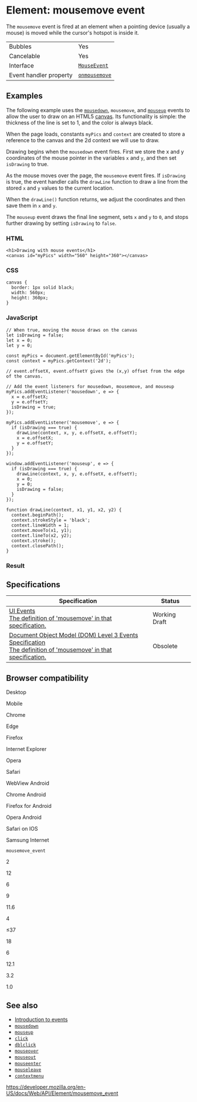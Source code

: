 # Element: mousemove event

The `mousemove` event is fired at an element when a pointing device (usually a mouse) is moved while the cursor's hotspot is inside it.

<table><tbody><tr class="odd"><td>Bubbles</td><td>Yes</td></tr><tr class="even"><td>Cancelable</td><td>Yes</td></tr><tr class="odd"><td>Interface</td><td><a href="../mouseevent"><code>MouseEvent</code></a></td></tr><tr class="even"><td>Event handler property</td><td><a href="../globaleventhandlers/onmousemove"><code>onmousemove</code></a></td></tr></tbody></table>

## Examples

The following example uses the [`mousedown`](mousedown_event), `mousemove`, and [`mouseup`](mouseup_event) events to allow the user to draw on an HTML5 [canvas](../canvas_api). Its functionality is simple: the thickness of the line is set to 1, and the color is always black.

When the page loads, constants `myPics` and `context` are created to store a reference to the canvas and the 2d context we will use to draw.

Drawing begins when the `mousedown` event fires. First we store the x and y coordinates of the mouse pointer in the variables `x` and `y`, and then set `isDrawing` to true.

As the mouse moves over the page, the `mousemove` event fires. If `isDrawing` is true, the event handler calls the `drawLine` function to draw a line from the stored `x` and `y` values to the current location.

When the `drawLine()` function returns, we adjust the coordinates and then save them in `x` and `y`.

The `mouseup` event draws the final line segment, sets `x` and `y` to `0`, and stops further drawing by setting `isDrawing` to `false`.

### HTML

    <h1>Drawing with mouse events</h1>
    <canvas id="myPics" width="560" height="360"></canvas>

### CSS

    canvas {
      border: 1px solid black;
      width: 560px;
      height: 360px;
    }

### JavaScript

    // When true, moving the mouse draws on the canvas
    let isDrawing = false;
    let x = 0;
    let y = 0;

    const myPics = document.getElementById('myPics');
    const context = myPics.getContext('2d');

    // event.offsetX, event.offsetY gives the (x,y) offset from the edge of the canvas.

    // Add the event listeners for mousedown, mousemove, and mouseup
    myPics.addEventListener('mousedown', e => {
      x = e.offsetX;
      y = e.offsetY;
      isDrawing = true;
    });

    myPics.addEventListener('mousemove', e => {
      if (isDrawing === true) {
        drawLine(context, x, y, e.offsetX, e.offsetY);
        x = e.offsetX;
        y = e.offsetY;
      }
    });

    window.addEventListener('mouseup', e => {
      if (isDrawing === true) {
        drawLine(context, x, y, e.offsetX, e.offsetY);
        x = 0;
        y = 0;
        isDrawing = false;
      }
    });

    function drawLine(context, x1, y1, x2, y2) {
      context.beginPath();
      context.strokeStyle = 'black';
      context.lineWidth = 1;
      context.moveTo(x1, y1);
      context.lineTo(x2, y2);
      context.stroke();
      context.closePath();
    }

### Result

## Specifications

<table><thead><tr class="header"><th>Specification</th><th>Status</th></tr></thead><tbody><tr class="odd"><td><a href="https://w3c.github.io/uievents/#event-type-mousemove">UI Events<br />
<span class="small">The definition of 'mousemove' in that specification.</span></a></td><td><span class="spec-wd">Working Draft</span></td></tr><tr class="even"><td><a href="https://www.w3.org/TR/2014/WD-DOM-Level-3-Events-20140925/#event-type-mousemove">Document Object Model (DOM) Level 3 Events Specification<br />
<span class="small">The definition of 'mousemove' in that specification.</span></a></td><td><span class="spec-obsolete">Obsolete</span></td></tr></tbody></table>

## Browser compatibility

Desktop

Mobile

Chrome

Edge

Firefox

Internet Explorer

Opera

Safari

WebView Android

Chrome Android

Firefox for Android

Opera Android

Safari on IOS

Samsung Internet

`mousemove_event`

2

12

6

9

11.6

4

≤37

18

6

12.1

3.2

1.0

## See also

- [Introduction to events](https://developer.mozilla.org/en-US/docs/Learn/JavaScript/Building_blocks/Events)
- [`mousedown`](mousedown_event)
- [`mouseup`](mouseup_event)
- [`click`](click_event)
- [`dblclick`](dblclick_event)
- [`mouseover`](mouseover_event)
- [`mouseout`](mouseout_event)
- [`mouseenter`](mouseenter_event)
- [`mouseleave`](mouseleave_event)
- [`contextmenu`](contextmenu_event)

<a href="https://developer.mozilla.org/en-US/docs/Web/API/Element/mousemove_event" class="_attribution-link">https://developer.mozilla.org/en-US/docs/Web/API/Element/mousemove_event</a>
